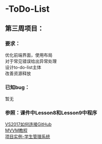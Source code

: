 # -ToDo-List

## 第三周项目：
### 要求：
   优化前端界面，使用布局<br>
   对于常见错误给出异常处理<br>
   设计to-do-list主体<br>
   改善资源释放<br>
### 已知bug：
   暂无
### 参照：课件中Lesson8和Lesson9中程序
[VS2017如何连接GitHub](https://blog.csdn.net/cc93691810/article/details/85252523)<br>
[MVVM教程](https://www.bilibili.com/video/av29782724?t=6414)<br>
[项目实例-学生管理系统](https://www.bilibili.com/video/av31560751?t=1316)<br>

